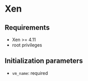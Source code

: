 # Xen

## Requirements

- Xen >= 4.11
- root privileges

## Initialization parameters

- `vm_name`: required
